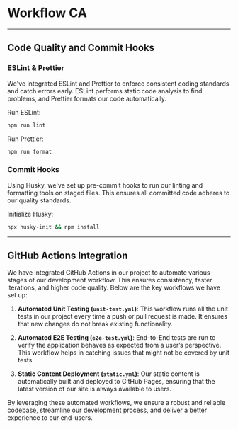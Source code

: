 # Workflow CA

---

## Code Quality and Commit Hooks

### ESLint & Prettier

We've integrated ESLint and Prettier to enforce consistent coding standards and catch errors early. ESLint performs static code analysis to find problems, and Prettier formats our code automatically.

Run ESLint:

```sh
npm run lint
```

Run Prettier:

```sh
npm run format
```

### Commit Hooks

Using Husky, we've set up pre-commit hooks to run our linting and formatting tools on staged files. This ensures all committed code adheres to our quality standards.

Initialize Husky:

```sh
npx husky-init && npm install
```

---

## GitHub Actions Integration

We have integrated GitHub Actions in our project to automate various stages of our development workflow. This ensures consistency, faster iterations, and higher code quality. Below are the key workflows we have set up:

1. **Automated Unit Testing (`unit-test.yml`)**: This workflow runs all the unit tests in our project every time a push or pull request is made. It ensures that new changes do not break existing functionality.

2. **Automated E2E Testing (`e2e-test.yml`)**: End-to-End tests are run to verify the application behaves as expected from a user’s perspective. This workflow helps in catching issues that might not be covered by unit tests.

3. **Static Content Deployment (`static.yml`)**: Our static content is automatically built and deployed to GitHub Pages, ensuring that the latest version of our site is always available to users.

By leveraging these automated workflows, we ensure a robust and reliable codebase, streamline our development process, and deliver a better experience to our end-users.

```

```

